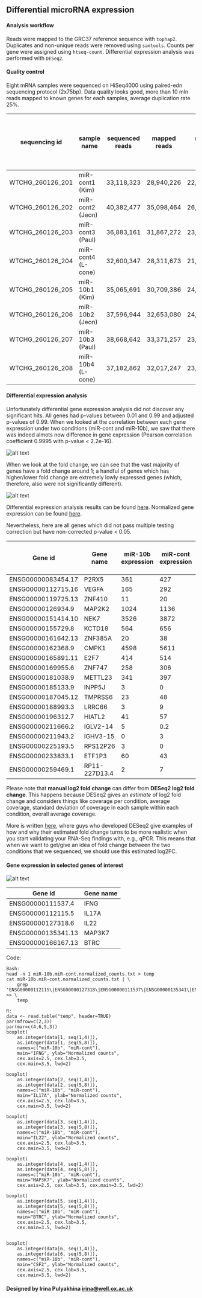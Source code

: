 Differential microRNA expression
--------------------------------------

#### Analysis workflow

Reads were mapped to the GRC37 reference sequence with `tophap2`. Duplicates
and non-unique reads were removed using `samtools`. Counts per gene were
assigned using `htseq-count`. Differential expression analysis was performed
with `DESeq2`.


#### Quality control

Eight mRNA samples were sequenced on HiSeq4000 using paired-edn sequencing
protocol (2x75bp). Data quality looks good, more than 10 mln reads mapped to
known genes for each samples, average duplication rate 25%.


| sequencing id    | sample name | sequenced reads | mapped reads | nodup reads | uniq reads | reads mapped to genes | % reads mapped to genes of nodup |
| ---------------- | ----------------- | ---------- | ---------- | ---------- | ---------- | ---------- | ---- |
| WTCHG_260126_201 | miR-cont1 (Kim)    | 33,118,323 | 28,940,226 | 22,861,259 | 20,903,213 | 18,655,111 | 81.6 |
| WTCHG_260126_202 | miR-cont2 (Jeon)   | 40,382,477 | 35,098,464 | 26,064,426 | 23,685,281 | 22,279,843 | 85.5 |
| WTCHG_260126_203 | miR-cont3 (Paul)   | 36,883,161 | 31,867,272 | 23,090,486 | 20,716,797 | 20,086,531 | 87   |
| WTCHG_260126_204 | miR-cont4 (L-cone) | 32,600,347 | 28,311,673 | 21,460,462 | 19,431,429 | 18,548,390 | 86.4 |
| WTCHG_260126_205 | miR-10b1 (Kim)     | 35,065,691 | 30,709,386 | 24,134,327 | 22,100,297 | 19,870,114 | 82.3 |
| WTCHG_260126_206 | miR-10b2 (Jeon)    | 37,596,944 | 32,653,080 | 24,289,556 | 22,019,957 | 20,762,385 | 85.5 |
| WTCHG_260126_207 | miR-10b3 (Paul)    | 38,668,642 | 33,371,257 | 23,685,806 | 21,237,491 | 20,725,176 | 87.5 |
| WTCHG_260126_208 | miR-10b4 (L-cone)  | 37,182,862 | 32,017,247 | 23,593,110 | 21,280,150 | 20,862,969 | 88.4 |


#### Differential expression analysis

Unfortunately differential gene expression analysis did not discover any
significant hits. All genes had p-values between 0.01 and 0.99 and adjusted
p-values of 0.99. When we looked at the correlation between each gene
expression under two conditions (miR-cont and miR-10b), we saw that there was
indeed almots now difference in gene expression (Pearson correlation
coefficient 0.9995 with p-value < 2.2e-16).

![alt text](https://github.com/jknightlab/mirna_pipeline/blob/master/mRNA/gene_expression_correlation.png)

When we look at the fold change, we can see that the vast majority of genes
have a fold change around 1; a handful of genes which has higher/lower fold
change are extremely lowly expressed genes (which, therefore, also were not
significantly different).

![alt text](https://github.com/jknightlab/mirna_pipeline/blob/master/mRNA/fold_change.png)


Differential expression analysis results can be found
[here](https://github.com/jknightlab/mirna_pipeline/blob/master/mRNA/miR-10b.miR-cont.DE_results.txt).
Normalized gene expression can be found
[here](https://github.com/jknightlab/mirna_pipeline/blob/master/mRNA/miR-10b.miR-cont.normalized_counts.txt).

Nevertheless, here are all genes which did not pass multiple testing correction
but have non-corrected p-value < 0.05.

| Gene id | Gene name | miR-10b expression | miR-cont expression | Fold change | DESeq2 log2 fold change | Manual log2 fold change | P value |
| ------------------ | ------------- | ---- | ---- | ---- | ----- | ----- | ----- |
| ENSG00000083454.17 | P2RX5         | 361  | 427  | 0.85 | -0.14 | -0.24 | 0.033 |
| ENSG00000112715.16 | VEGFA         | 165  | 292  | 0.57 | -0.09 | -0.82 | 0.033 |
| ENSG00000119725.13 | ZNF410        | 11   | 20   | 0.55 | -0.08 | -0.86 | 0.043 |
| ENSG00000126934.9  | MAP2K2        | 1024 | 1136 | 0.9  | -0.12 | -0.15 | 0.042 |
| ENSG00000151414.10 | NEK7          | 3526 | 3872 | 0.91 | -0.11 | -0.14 | 0.036 |
| ENSG00000155729.8  | KCTD18        | 564  | 656  | 0.86 | -0.16 | -0.22 | 0.01  |
| ENSG00000161642.13 | ZNF385A       | 20   | 38   | 0.53 | -0.09 | -0.93 | 0.025 |
| ENSG00000162368.9  | CMPK1         | 4598 | 5611 | 0.82 | -0.16 | -0.28 | 0.016 |
| ENSG00000165891.11 | E2F7          | 414  | 514  | 0.81 | -0.16 | -0.31 | 0.023 |
| ENSG00000169955.6  | ZNF747        | 258  | 306  | 0.84 | -0.14 | -0.25 | 0.038 |
| ENSG00000181038.9  | METTL23       | 341  | 397  | 0.86 | -0.13 | -0.22 | 0.044 |
| ENSG00000185133.9  | INPP5J        | 3    | 0    | inf  |  0.03 | inf   | 0.043 |
| ENSG00000187045.12 | TMPRSS6       | 23   | 48   | 0.48 | -0.08 | -1.06 | 0.028 |
| ENSG00000188993.3  | LRRC66        | 3    | 9    | 0.33 | -0.06 | -1.58 | 0.038 |
| ENSG00000196312.7  | HIATL2        | 41   | 57   | 0.72 | -0.12 | -0.48 | 0.043 |
| ENSG00000211666.2  | IGLV2-14      | 5    | 0.2  | 25   |  0.04 | 4.64  | 0.025 |
| ENSG00000211943.2  | IGHV3-15      | 0    | 3    | 0    | -0.03 | Inf   | 0.04  |
| ENSG00000225193.5  | RPS12P26      | 3    | 0    | inf  |  0.03 | Inf   | 0.035 |
| ENSG00000233833.1  | ETF1P3        | 60   | 43   | 1.4  |  0.12 | 0.48  | 0.038 |
| ENSG00000259469.1  | RP11-227D13.4 | 2    | 7    | 0.29 | -0.05 | -1.81 | 0.047 |

Please note that **manual log2 fold change** can differ from
**DESeq2 log2 fold change**. This happens because DESeq2 gives an *estimate*
of log2 fold change and considers things like coverage per condition, average
coverage, standard deviation of coverage in each sample within each condition,
overall average coverage.

More is written [here](http://biorxiv.org/content/early/2014/11/17/002832),
where guys who developed DESeq2 give examples of how and why their estimated
fold change turns to be more realistic when you start validating your RNA-Seq
findings with, e.g., qPCR. This means that when we want to get/give an idea of
fold change between the two conditions that we sequenced, we should use
this estimated log2FC.


#### Gene expression in selected genes of interest

![alt text](https://github.com/jknightlab/mirna_pipeline/blob/master/mRNA/control_genes.png)


| Gene id            | Gene name |
| ------------------ | --------- |
| ENSG00000111537.4  | IFNG      |
| ENSG00000112115.5  | IL17A     |
| ENSG00000127318.6  | IL22      |
| ENSG00000135341.13 | MAP3K7    |
| ENSG00000166167.13 | BTRC      |

Code:
```
Bash:
head -n 1 miR-10b.miR-cont.normalized_counts.txt > temp
cat miR-10b.miR-cont.normalized_counts.txt | \
    grep 'ENSG00000112115\|ENSG00000127318\|ENSG00000111537\|ENSG00000135341\|ENSG00000166167' >> \
    temp

R:
data <- read.table("temp", header=TRUE)
par(mfrow=c(2,3))
par(mar=c(4,6,5,3))
boxplot(
    as.integer(data[1, seq(1,4)]),
    as.integer(data[1, seq(5,8)]),
    names=c("miR-10b", "miR-cont"),
    main="IFNG", ylab="Normalized counts",
    cex.axis=2.5, cex.lab=3.5,
    cex.main=3.5, lwd=2)

boxplot(
    as.integer(data[2, seq(1,4)]),
    as.integer(data[2, seq(5,8)]),
    names=c("miR-10b", "miR-cont"),
    main="IL17A", ylab="Normalized counts",
    cex.axis=2.5, cex.lab=3.5,
    cex.main=3.5, lwd=2)

boxplot(
    as.integer(data[3, seq(1,4)]),
    as.integer(data[3, seq(5,8)]),
    names=c("miR-10b", "miR-cont"),
    main="IL22", ylab="Normalized counts",
    cex.axis=2.5, cex.lab=3.5,
    cex.main=3.5, lwd=2)

boxplot(
    as.integer(data[4, seq(1,4)]),
    as.integer(data[4, seq(5,8)]),
    names=c("miR-10b", "miR-cont"),
    main="MAP3K7", ylab="Normalized counts",
    cex.axis=2.5, cex.lab=3.5, cex.main=3.5, lwd=2)

boxplot(
    as.integer(data[5, seq(1,4)]),
    as.integer(data[5, seq(5,8)]),
    names=c("miR-10b", "miR-cont"),
    main="BTRC", ylab="Normalized counts",
    cex.axis=2.5, cex.lab=3.5,
    cex.main=3.5, lwd=2)


boxplot(
    as.integer(data[6, seq(1,4)]),
    as.integer(data[6, seq(5,8)]),
    names=c("miR-10b", "miR-cont"),
    main="CSF2", ylab="Normalized counts",
    cex.axis=2.5, cex.lab=3.5,
    cex.main=3.5, lwd=2)
```


#### Designed by Irina Pulyakhina irina@well.ox.ac.uk
